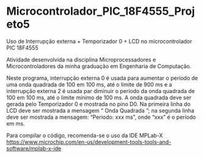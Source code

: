 # Microcontrolador_PIC_18F4555_Projeto5
Uso de Interrupção externa + Temporizador 0 + LCD no microcontrolador PIC 18F4555

Atividade desenvolvida na disciplina Microprocessadores e Microcontroladores da minha graduação em Engenharia de Computação.

Neste programa,  interrupção externa 0 é usada para aumentar o período de uma onda quadrada de 100 em 100 ms, até o limite de 900 ms e a interrupção externa 2 é usada par diminuir o período da onda quadrada de 100 em 100 ms, até o limite mínimo de 100 ms. A onda quadrada deve ser gerada pelo Temporizador 0 e mostrada no pino D0. Na primeira linha do LCD deve ser mostrada a mensagem “ Onda Quadrada ”; na segunda linha deve ser mostrada a mensagem: “Periodo: xxx ms”, onde “xxx” é o período em ms.

Para compilar o código, recomenda-se o uso da IDE MPLab-X https://www.microchip.com/en-us/development-tools-tools-and-software/mplab-x-ide
